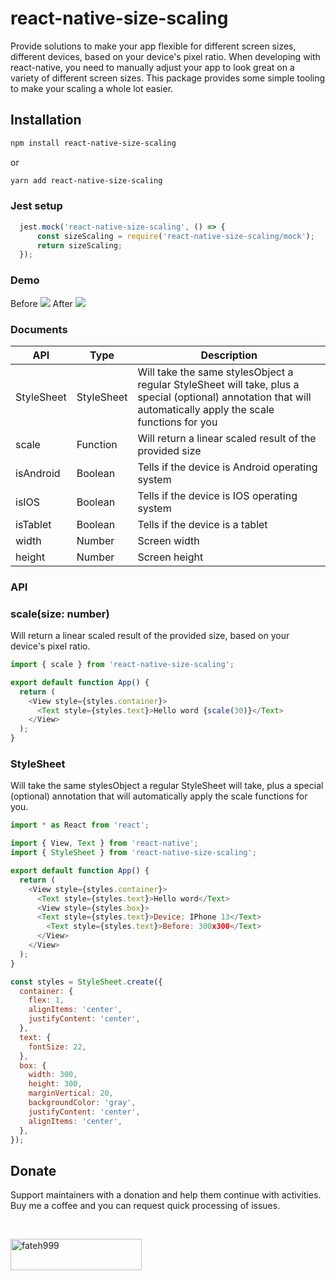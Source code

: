 # react-native-size-scaling
Provide solutions to make your app flexible for different screen sizes, different devices, based on your device's pixel ratio. When developing with react-native, you need to manually adjust your app to look great on a variety of different screen sizes. This package provides some simple tooling to make your scaling a whole lot easier.
## Installation

```sh
npm install react-native-size-scaling
```
or
```sh
yarn add react-native-size-scaling
```

### Jest setup
```js
  jest.mock('react-native-size-scaling', () => {
      const sizeScaling = require('react-native-size-scaling/mock');
      return sizeScaling;
  });
```

### Demo
Before
![](https://github.com/hoaphantn7604/file-upload/blob/master/document/scaling/scaling1.png)
After
![](https://github.com/hoaphantn7604/file-upload/blob/master/document/scaling/scaling2.png)


### Documents
| API                | Type                 | Description                                                             |
| ------------------ | -------------------- | ----------------------------------------------------------------------- |
| StyleSheet         | StyleSheet           | Will take the same stylesObject a regular StyleSheet will take, plus a special (optional) annotation that will automatically apply the scale functions for you                 |
| scale              | Function             | Will return a linear scaled result of the provided size                 |
| isAndroid          | Boolean              | Tells if the device is Android operating system                         |
| isIOS              | Boolean              | Tells if the device is IOS operating system                             |
| isTablet           | Boolean              | Tells if the device is a tablet                                         |
| width              | Number               | Screen width                                                            |
| height             | Number               | Screen height                                                           |

### API
### scale(size: number)
Will return a linear scaled result of the provided size, based on your device's pixel ratio.

```js
import { scale } from 'react-native-size-scaling';

export default function App() {
  return (
    <View style={styles.container}>
      <Text style={styles.text}>Hello word {scale(30)}</Text>
    </View>
  );
}

```

### StyleSheet
Will take the same stylesObject a regular StyleSheet will take, plus a special (optional) annotation that will automatically apply the scale functions for you.

```js
import * as React from 'react';

import { View, Text } from 'react-native';
import { StyleSheet } from 'react-native-size-scaling';

export default function App() {
  return (
    <View style={styles.container}>
      <Text style={styles.text}>Hello word</Text>
      <View style={styles.box}>
      <Text style={styles.text}>Device: IPhone 13</Text>
        <Text style={styles.text}>Before: 300x300</Text>
      </View>
    </View>
  );
}

const styles = StyleSheet.create({
  container: {
    flex: 1,
    alignItems: 'center',
    justifyContent: 'center',
  },
  text: {
    fontSize: 22,
  },
  box: {
    width: 300,
    height: 300,
    marginVertical: 20,
    backgroundColor: 'gray',
    justifyContent: 'center',
    alignItems: 'center',
  },
});
```

## Donate

Support maintainers with a donation and help them continue with activities.
Buy me a coffee and you can request quick processing of issues.

<br><p><a href="https://www.buymeacoffee.com/hoaphantn"> <img align="left" src="https://cdn.buymeacoffee.com/buttons/v2/default-yellow.png" height="50" width="210" alt="fateh999" /></a></p><br><br><br>
